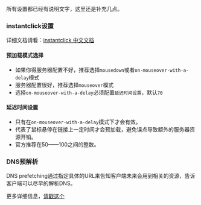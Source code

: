 所有设置都已经有说明文字，这里还是补充几点。

### instantclick设置

详细文档请看：[instantclick 中文文档](https://www.ihewro.com/archives/515/)

#### 预加载模式选择

* 如果你得服务器配置不好，推荐选择`mousedown`或者`on-mouseover-with-a-delay`模式
* 服务器配置很好，推荐选择`mouseover`模式
* 选择`on-mouseover-with-a-delay`必须配置`延迟时间设置`，默认`70`

#### 延迟时间设置

* 只有在`on-mouseover-with-a-delay`模式下才会有效。
* 代表了鼠标悬停在链接上一定时间才会预加载，避免误点导致额外的服务器资源开销。
* 官方推荐在50——100之间的整数。

### DNS预解析

DNS prefetching通过指定具体的URL来告知客户端未来会用到相关的资源，告诉客户端可以尽早的解析DNS。

更多详细信息，[请戳这个](https://www.linpx.com/p/small-practice-of-prefetching-dns.html)
